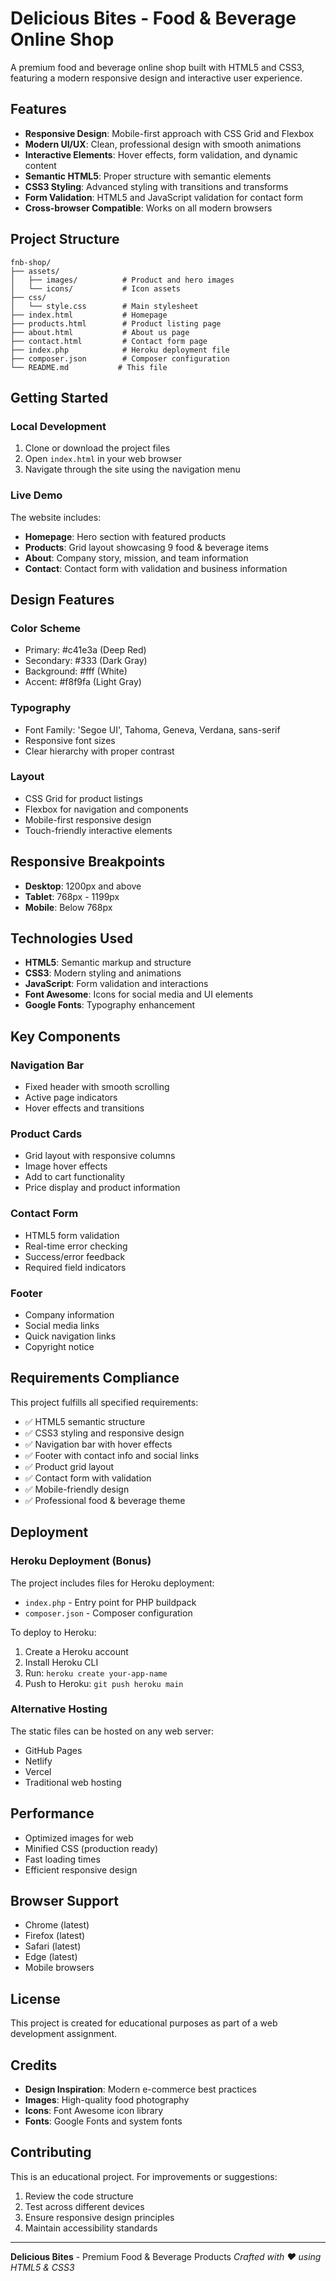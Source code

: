 # Delicious Bites - Food & Beverage Online Shop

A premium food and beverage online shop built with HTML5 and CSS3, featuring a modern responsive design and interactive user experience.

##  Features

- **Responsive Design**: Mobile-first approach with CSS Grid and Flexbox
- **Modern UI/UX**: Clean, professional design with smooth animations
- **Interactive Elements**: Hover effects, form validation, and dynamic content
- **Semantic HTML5**: Proper structure with semantic elements
- **CSS3 Styling**: Advanced styling with transitions and transforms
- **Form Validation**: HTML5 and JavaScript validation for contact form
- **Cross-browser Compatible**: Works on all modern browsers

##  Project Structure

```
fnb-shop/
├── assets/
│   ├── images/          # Product and hero images
│   └── icons/           # Icon assets
├── css/
│   └── style.css        # Main stylesheet
├── index.html           # Homepage
├── products.html        # Product listing page
├── about.html           # About us page
├── contact.html         # Contact form page
├── index.php            # Heroku deployment file
├── composer.json        # Composer configuration
└── README.md           # This file
```

##  Getting Started

### Local Development

1. Clone or download the project files
2. Open `index.html` in your web browser
3. Navigate through the site using the navigation menu

### Live Demo

The website includes:
- **Homepage**: Hero section with featured products
- **Products**: Grid layout showcasing 9 food & beverage items
- **About**: Company story, mission, and team information
- **Contact**: Contact form with validation and business information

##  Design Features

### Color Scheme
- Primary: #c41e3a (Deep Red)
- Secondary: #333 (Dark Gray)
- Background: #fff (White)
- Accent: #f8f9fa (Light Gray)

### Typography
- Font Family: 'Segoe UI', Tahoma, Geneva, Verdana, sans-serif
- Responsive font sizes
- Clear hierarchy with proper contrast

### Layout
- CSS Grid for product listings
- Flexbox for navigation and components
- Mobile-first responsive design
- Touch-friendly interactive elements

##  Responsive Breakpoints

- **Desktop**: 1200px and above
- **Tablet**: 768px - 1199px
- **Mobile**: Below 768px

##  Technologies Used

- **HTML5**: Semantic markup and structure
- **CSS3**: Modern styling and animations
- **JavaScript**: Form validation and interactions
- **Font Awesome**: Icons for social media and UI elements
- **Google Fonts**: Typography enhancement

##  Key Components

### Navigation Bar
- Fixed header with smooth scrolling
- Active page indicators
- Hover effects and transitions

### Product Cards
- Grid layout with responsive columns
- Image hover effects
- Add to cart functionality
- Price display and product information

### Contact Form
- HTML5 form validation
- Real-time error checking
- Success/error feedback
- Required field indicators

### Footer
- Company information
- Social media links
- Quick navigation links
- Copyright notice

##  Requirements Compliance

This project fulfills all specified requirements:

- ✅ HTML5 semantic structure
- ✅ CSS3 styling and responsive design
- ✅ Navigation bar with hover effects
- ✅ Footer with contact info and social links
- ✅ Product grid layout
- ✅ Contact form with validation
- ✅ Mobile-friendly design
- ✅ Professional food & beverage theme

##  Deployment

### Heroku Deployment (Bonus)

The project includes files for Heroku deployment:
- `index.php` - Entry point for PHP buildpack
- `composer.json` - Composer configuration

To deploy to Heroku:
1. Create a Heroku account
2. Install Heroku CLI
3. Run: `heroku create your-app-name`
4. Push to Heroku: `git push heroku main`

### Alternative Hosting

The static files can be hosted on any web server:
- GitHub Pages
- Netlify
- Vercel
- Traditional web hosting

##  Performance

- Optimized images for web
- Minified CSS (production ready)
- Fast loading times
- Efficient responsive design

##  Browser Support

- Chrome (latest)
- Firefox (latest)
- Safari (latest)
- Edge (latest)
- Mobile browsers

##  License

This project is created for educational purposes as part of a web development assignment.

##  Credits

- **Design Inspiration**: Modern e-commerce best practices
- **Images**: High-quality food photography
- **Icons**: Font Awesome icon library
- **Fonts**: Google Fonts and system fonts

##  Contributing

This is an educational project. For improvements or suggestions:
1. Review the code structure
2. Test across different devices
3. Ensure responsive design principles
4. Maintain accessibility standards

---

**Delicious Bites** - Premium Food & Beverage Products
*Crafted with ❤️ using HTML5 & CSS3*

